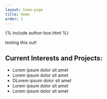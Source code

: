 ```yaml
---
layout: home-page
title: Home
order: 1
---
```

{% include author-box.html %}

testing this out!

## Current Interests and Projects:

- Lorem ipsum dolor sit amet
- Lorem ipsum dolor sit amet
- DLorem ipsum dolor sit amet
- Lorem ipsum dolor sit amet
- Lorem ipsum dolor sit amet

